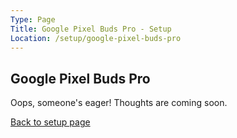 ```yaml
---
Type: Page
Title: Google Pixel Buds Pro - Setup
Location: /setup/google-pixel-buds-pro
---
```


## Google Pixel Buds Pro

Oops, someone's eager! Thoughts are coming soon.

[Back to setup page](/setup)
